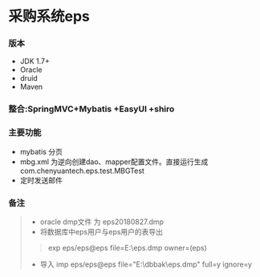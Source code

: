 # 采购系统eps


### 版本
 - JDK 1.7+
 - Oracle
 - druid
 - Maven 


### 整合:SpringMVC+Mybatis +EasyUI +shiro


### 主要功能
 + mybatis 分页
 + mbg.xml 为逆向创建dao、mapper配置文件。直接运行生成    com.chenyuantech.eps.test.MBGTest 
 + 定时发送邮件
 


 
### 备注
> - oracle dmp文件 为 eps20180827.dmp
> - 将数据库中eps用户与eps用户的表导出
> >   exp eps/eps@eps file=E:\eps.dmp owner=(eps)
> - 导入 imp eps/eps@eps file="E:\dbbak\eps.dmp" full=y ignore=y
